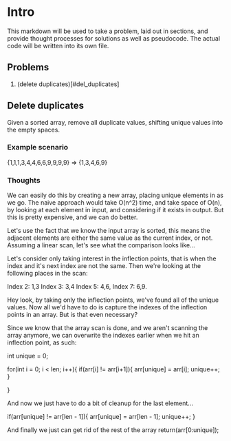 # Intro

This markdown will be used to take a problem, laid out in sections, and provide thought processes for solutions as well as pseudocode.  The actual code will be written into its own file.

## Problems

1. (delete duplicates)[#del_duplicates]


## Delete duplicates
<a source="del_duplicates"></a>

Given a sorted array, remove all duplicate values, shifting unique values into the empty spaces.

### Example scenario

{1,1,1,3,4,4,6,6,9,9,9,9} => {1,3,4,6,9}

### Thoughts

We can easily do this by creating a new array, placing unique elements in as we go.  The naive approach would take O(n^2) time, and take space of O(n), by looking at each element in input, and considering if it exists in output.  But this is pretty expensive, and we can do better.

Let's use the fact that we know the input array is sorted, this means the adjacent elements are either the same value as the current index, or not.  Assuming a linear scan, let's see what the comparison looks like...

Let's consider only taking interest in the inflection points, that is when the index and it's next index are not the same.  Then we're looking at the following places in the scan:

Index 2: 1,3  Index 3: 3,4 Index 5: 4,6, Index 7: 6,9.

Hey look, by taking only the inflection points, we've found all of the unique values.  Now all we'd have to do is capture the indexes of the inflection points in an array.  But is that even necessary?

Since we know that the array scan is done, and we aren't scanning the array anymore, we can overwrite the indexes earlier when we hit an inflection point, as such:

int unique = 0;

for(int i = 0; i < len; i++){
    if(arr[i] != arr[i+1]){
        arr[unique] = arr[i];
        unique++;
    }

}

And now we just have to do a bit of cleanup for the last element...

if(arr[unique] != arr[len - 1]){
    arr[unique] = arr[len - 1];
    unique++;
}

And finally we just can get rid of the rest of the array
return(arr[0:unique]);

## 